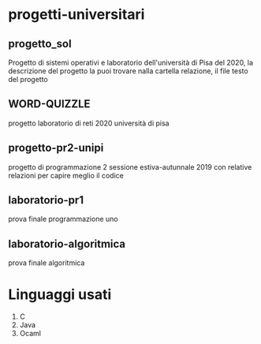 # progetti-universitari

## progetto_sol
Progetto di sistemi operativi e laboratorio dell'università di Pisa del 2020, la descrizione del progetto la puoi trovare nalla cartella relazione, il file testo del progetto

## WORD-QUIZZLE
progetto laboratorio di reti 2020 università di pisa

## progetto-pr2-unipi
progetto di programmazione 2 sessione estiva-autunnale 2019 con relative relazioni per capire meglio il codice

## laboratorio-pr1
prova finale programmazione uno

## laboratorio-algoritmica
prova finale algoritmica  

# Linguaggi usati
1. C 
2. Java
3. Ocaml
